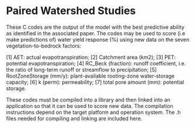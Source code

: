 # Paired Watershed Studies
These C codes are the output of the model with the best predictive ability as identified in the associated paper. The codes may be used to score (i.e make predictions of) water yield response (%) using new data on the seven vegetation-to-bedrock factors: 

[1] AET: actual evapotranspiration; [2] Catchment area (km2); [3] PET: potential evapotranspiration; [4] RC_Beck (fraction): runoff coefficient, i.e. the ratio of long-term runoff or streamflow to precipitation; [5] RootZoneStorage (mm/y): plant-available rooting-zone water-storage capacity; [6] k (perm): permeability; [7] total pore amount (mm): potential storage.

These codes must be compiled into a library and then linked into an application so that it can be used to score new data. The compilation instructions depend on the target platform and operation system. The .h files needed for compiling and linking are included here.
